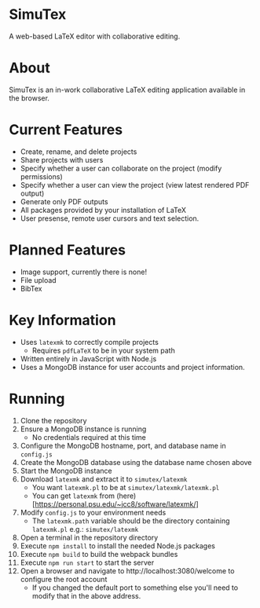 # SimuTex
A web-based LaTeX editor with collaborative editing.

# About
SimuTex is an in-work collaborative LaTeX editing application available in the browser. 

# Current Features
- Create, rename, and delete projects
- Share projects with users
- Specify whether a user can collaborate on the project (modify permissions)
- Specify whether a user can view the project (view latest rendered PDF output)
- Generate only PDF outputs
- All packages provided by your installation of LaTeX
- User presense, remote user cursors and text selection.

# Planned Features
- Image support, currently there is none!
- File upload
- BibTex

# Key Information
- Uses `latexmk` to correctly compile projects
  - Requires `pdfLaTeX` to be in your system path
- Written entirely in JavaScript with Node.js
- Uses a MongoDB instance for user accounts and project information.

# Running
1. Clone the repository
2. Ensure a MongoDB instance is running
    - No credentials required at this time
3. Configure the MongoDB hostname, port, and database name in `config.js`
4. Create the MongoDB database using the database name chosen above
5. Start the MongoDB instance
6. Download `latexmk` and extract it to `simutex/latexmk`
    - You want `latexmk.pl` to be at `simutex/latexmk/latexmk.pl`
    - You can get `latexmk` from (here)[https://personal.psu.edu/~jcc8/software/latexmk/]
7. Modify `config.js` to your environment needs
    - The `latexmk.path` variable should be the directory containing `latexmk.pl` e.g.: `simutex/latexmk`
8. Open a terminal in the repository directory
9. Execute `npm install` to install the needed Node.js packages
10. Execute `npm build` to build the webpack bundles
11. Execute `npm run start` to start the server
12. Open a browser and navigate to http://localhost:3080/welcome to configure the root account
    - If you changed the default port to something else you'll need to modify that in the above address.
